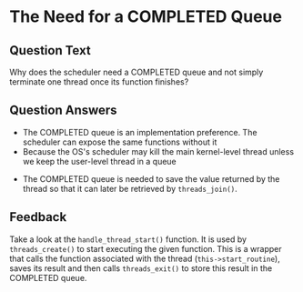 # The Need for a COMPLETED Queue

## Question Text

Why does the scheduler need a COMPLETED queue and not simply terminate one thread once its function finishes?

## Question Answers

- The COMPLETED queue is an implementation preference.
The scheduler can expose the same functions without it
- Because the OS's scheduler may kill the main kernel-level thread unless we keep the user-level thread in a queue
+ The COMPLETED queue is needed to save the value returned by the thread so that it can later be retrieved by `threads_join()`.

## Feedback

Take a look at the `handle_thread_start()` function.
It is used by `threads_create()` to start executing the given function.
This is a wrapper that calls the function associated with the thread (`this->start_routine`), saves its result and then calls `threads_exit()`
to store this result in the COMPLETED queue.
